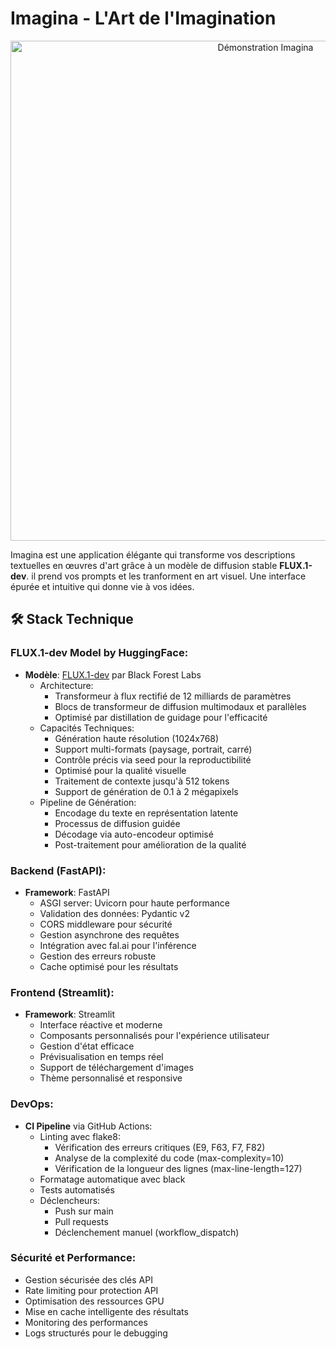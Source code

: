 # Imagina - L'Art de l'Imagination

<div align="center">
  <img src="demo/Imagina.gif" alt="Démonstration Imagina" width="800"/>
</div>

Imagina est une application élégante qui transforme vos descriptions textuelles en œuvres d'art grâce à un modèle de diffusion stable **FLUX.1-dev**. il prend vos prompts et les tranforment en art visuel. Une interface épurée et intuitive qui donne vie à vos idées.

## 🛠️ Stack Technique

### FLUX.1-dev Model by HuggingFace:
- **Modèle**: [FLUX.1-dev](https://huggingface.co/black-forest-labs/FLUX.1-dev) par Black Forest Labs
  - Architecture: 
    - Transformeur à flux rectifié de 12 milliards de paramètres
    - Blocs de transformeur de diffusion multimodaux et parallèles
    - Optimisé par distillation de guidage pour l'efficacité
  - Capacités Techniques:
    - Génération haute résolution (1024x768)
    - Support multi-formats (paysage, portrait, carré)
    - Contrôle précis via seed pour la reproductibilité
    - Optimisé pour la qualité visuelle
    - Traitement de contexte jusqu'à 512 tokens
    - Support de génération de 0.1 à 2 mégapixels
  - Pipeline de Génération:
    - Encodage du texte en représentation latente
    - Processus de diffusion guidée
    - Décodage via auto-encodeur optimisé
    - Post-traitement pour amélioration de la qualité

### Backend (FastAPI):
- **Framework**: FastAPI
  - ASGI server: Uvicorn pour haute performance
  - Validation des données: Pydantic v2
  - CORS middleware pour sécurité
  - Gestion asynchrone des requêtes
  - Intégration avec fal.ai pour l'inférence
  - Gestion des erreurs robuste
  - Cache optimisé pour les résultats

### Frontend (Streamlit):
- **Framework**: Streamlit
  - Interface réactive et moderne
  - Composants personnalisés pour l'expérience utilisateur
  - Gestion d'état efficace
  - Prévisualisation en temps réel
  - Support de téléchargement d'images
  - Thème personnalisé et responsive

### DevOps:
- **CI Pipeline** via GitHub Actions:
  - Linting avec flake8:
    - Vérification des erreurs critiques (E9, F63, F7, F82)
    - Analyse de la complexité du code (max-complexity=10)
    - Vérification de la longueur des lignes (max-line-length=127)
  - Formatage automatique avec black
  - Tests automatisés
  - Déclencheurs:
    - Push sur main
    - Pull requests
    - Déclenchement manuel (workflow_dispatch)

### Sécurité et Performance:
- Gestion sécurisée des clés API
- Rate limiting pour protection API
- Optimisation des ressources GPU
- Mise en cache intelligente des résultats
- Monitoring des performances
- Logs structurés pour le debugging





